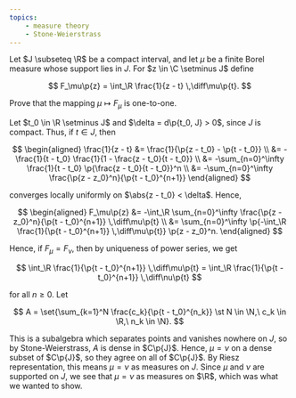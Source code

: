 ```yaml
---
topics:
    - measure theory
    - Stone-Weierstrass
---
```


<problem>

Let $J \subseteq \R$ be a compact interval, and let $\mu$ be a finite Borel measure whose support lies in $J$. For $z \in \C \setminus J$ define

$$
F_\mu\p{z} = \int_\R \frac{1}{z - t} \,\diff\mu\p{t}.
$$

Prove that the mapping $\mu \mapsto F_\mu$ is one-to-one.

</problem>

<solution>

Let $t_0 \in \R \setminus J$ and $\delta = d\p{t_0, J} > 0$, since $J$ is compact. Thus, if $t \in J$, then

$$
\begin{aligned}
    \frac{1}{z - t}
        &= \frac{1}{\p{z - t_0} - \p{t - t_0}} \\
        &= -\frac{1}{t - t_0} \frac{1}{1 - \frac{z - t_0}{t - t_0}} \\
        &= -\sum_{n=0}^\infty \frac{1}{t - t_0} \p{\frac{z - t_0}{t - t_0}}^n \\
        &= -\sum_{n=0}^\infty \frac{\p{z - z_0}^n}{\p{t - t_0}^{n+1}}
\end{aligned}
$$

converges locally uniformly on $\abs{z - t_0} < \delta$. Hence,

$$
\begin{aligned}
    F_\mu\p{z}
        &= -\int_\R \sum_{n=0}^\infty \frac{\p{z - z_0}^n}{\p{t - t_0}^{n+1}} \,\diff\mu\p{t} \\
        &= \sum_{n=0}^\infty \p{-\int_\R \frac{1}{\p{t - t_0}^{n+1}} \,\diff\mu\p{t}} \p{z - z_0}^n.
\end{aligned}
$$

Hence, if $F_\mu = F_\nu$, then by uniqueness of power series, we get

$$
\int_\R \frac{1}{\p{t - t_0}^{n+1}} \,\diff\mu\p{t}
    = \int_\R \frac{1}{\p{t - t_0}^{n+1}} \,\diff\nu\p{t}
$$

for all $n \geq 0$. Let

$$
A = \set{\sum_{k=1}^N \frac{c_k}{\p{t - t_0}^{n_k}} \st N \in \N,\ c_k \in \R,\ n_k \in \N}.
$$

This is a subalgebra which separates points and vanishes nowhere on $J$, so by Stone-Weierstrass, $A$ is dense in $C\p{J}$. Hence, $\mu = \nu$ on a dense subset of $C\p{J}$, so they agree on all of $C\p{J}$. By Riesz representation, this means $\mu = \nu$ as measures on $J$. Since $\mu$ and $\nu$ are supported on $J$, we see that $\mu = \nu$ as measures on $\R$, which was what we wanted to show.

</solution>
